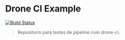 # Drone CI Example

[![Build Status](https://drone-ci.klabs.tk/api/badges/estudosdevops/drone-ci-demo/status.svg)](https://drone-ci.klabs.tk/estudosdevops/drone-ci-demo)

> Repositorio para testes de pipeline com drone-ci.
